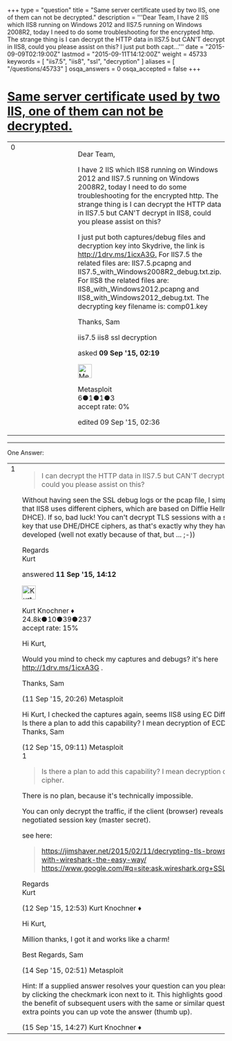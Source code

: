 +++
type = "question"
title = "Same server certificate used by two IIS, one of them can not be decrypted."
description = '''Dear Team, I have 2 IIS which IIS8 running on Windows 2012 and IIS7.5 running on Windows 2008R2, today I need to do some troubleshooting for the encrypted http. The strange thing is I can decrypt the HTTP data in IIS7.5 but CAN&#x27;T decrypt in IIS8, could you please assist on this? I just put both capt...'''
date = "2015-09-09T02:19:00Z"
lastmod = "2015-09-11T14:12:00Z"
weight = 45733
keywords = [ "iis7.5", "iis8", "ssl", "decryption" ]
aliases = [ "/questions/45733" ]
osqa_answers = 0
osqa_accepted = false
+++

<div class="headNormal">

# [Same server certificate used by two IIS, one of them can not be decrypted.](/questions/45733/same-server-certificate-used-by-two-iis-one-of-them-can-not-be-decrypted)

</div>

<div id="main-body">

<div id="askform">

<table id="question-table" style="width:100%;"><colgroup><col style="width: 50%" /><col style="width: 50%" /></colgroup><tbody><tr class="odd"><td style="width: 30px; vertical-align: top"><div class="vote-buttons"><div id="post-45733-score" class="post-score" title="current number of votes">0</div><div id="favorite-count" class="favorite-count"></div></div></td><td><div id="item-right"><div class="question-body"><p>Dear Team,</p><p>I have 2 IIS which IIS8 running on Windows 2012 and IIS7.5 running on Windows 2008R2, today I need to do some troubleshooting for the encrypted http. The strange thing is I can decrypt the HTTP data in IIS7.5 but CAN'T decrypt in IIS8, could you please assist on this?</p><p>I just put both captures/debug files and decryption key into Skydrive, the link is <a href="http://1drv.ms/1icxA3G.">http://1drv.ms/1icxA3G.</a> For IIS7.5 the related files are: IIS7.5.pcapng and IIS7.5_with_Windows2008R2_debug.txt.zip. For IIS8 the related files are: IIS8_with_Windows2012.pcapng and IIS8_with_Windows2012_debug.txt. The decrypting key filename is: comp01.key</p><p>Thanks, Sam</p></div><div id="question-tags" class="tags-container tags">iis7.5 iis8 ssl decryption</div><div id="question-controls" class="post-controls"></div><div class="post-update-info-container"><div class="post-update-info post-update-info-user"><p>asked <strong>09 Sep '15, 02:19</strong></p><img src="https://secure.gravatar.com/avatar/dae8cbd064b9748232e957cd6b172012?s=32&amp;d=identicon&amp;r=g" class="gravatar" width="32" height="32" alt="Metasploit&#39;s gravatar image" /><p>Metasploit<br />
<span class="score" title="6 reputation points">6</span><span title="1 badges"><span class="badge1">●</span><span class="badgecount">1</span></span><span title="1 badges"><span class="silver">●</span><span class="badgecount">1</span></span><span title="3 badges"><span class="bronze">●</span><span class="badgecount">3</span></span><br />
<span class="accept_rate" title="Rate of the user&#39;s accepted answers">accept rate:</span> <span title="Metasploit has no accepted answers">0%</span></p></div><div class="post-update-info post-update-info-edited"><p>edited 09 Sep '15, 02:36</p></div></div><div id="comments-container-45733" class="comments-container"></div><div id="comment-tools-45733" class="comment-tools"></div><div class="clear"></div><div id="comment-45733-form-container" class="comment-form-container"></div><div class="clear"></div></div></td></tr></tbody></table>

------------------------------------------------------------------------

<div class="tabBar">

<span id="sort-top"></span>

<div class="headQuestions">

One Answer:

</div>

</div>

<span id="45799"></span>

<div id="answer-container-45799" class="answer">

<table style="width:100%;"><colgroup><col style="width: 50%" /><col style="width: 50%" /></colgroup><tbody><tr class="odd"><td style="width: 30px; vertical-align: top"><div class="vote-buttons"><div id="post-45799-score" class="post-score" title="current number of votes">1</div></div></td><td><div class="item-right"><div class="answer-body"><blockquote><p>I can decrypt the HTTP data in IIS7.5 but CAN'T decrypt in IIS8, could you please assist on this?</p></blockquote><p>Without having seen the SSL debug logs or the pcap file, I simply <strong>guess</strong> that IIS8 uses different ciphers, which are based on Diffie Hellman (DHE, DHCE). If so, bad luck! You can't decrypt TLS sessions with a server RSA key that use DHE/DHCE ciphers, as that's exactly why they have been developed (well not exatly because of that, but ... ;-))</p><p>Regards<br />
Kurt</p></div><div class="answer-controls post-controls"></div><div class="post-update-info-container"><div class="post-update-info post-update-info-user"><p>answered <strong>11 Sep '15, 14:12</strong></p><img src="https://secure.gravatar.com/avatar/23b7bf5b13bc2c98b2e8aa9869ca5d75?s=32&amp;d=identicon&amp;r=g" class="gravatar" width="32" height="32" alt="Kurt%20Knochner&#39;s gravatar image" /><p>Kurt Knochner ♦<br />
<span class="score" title="24767 reputation points"><span>24.8k</span></span><span title="10 badges"><span class="badge1">●</span><span class="badgecount">10</span></span><span title="39 badges"><span class="silver">●</span><span class="badgecount">39</span></span><span title="237 badges"><span class="bronze">●</span><span class="badgecount">237</span></span><br />
<span class="accept_rate" title="Rate of the user&#39;s accepted answers">accept rate:</span> <span title="Kurt Knochner has 344 accepted answers">15%</span> </br></p></div></div><div id="comments-container-45799" class="comments-container"><span id="45802"></span><div id="comment-45802" class="comment"><div id="post-45802-score" class="comment-score"></div><div class="comment-text"><p>Hi Kurt,</p><p>Would you mind to check my captures and debugs? it's here <a href="http://1drv.ms/1icxA3G">http://1drv.ms/1icxA3G</a> .</p><p>Thanks, Sam</p></div><div id="comment-45802-info" class="comment-info"><span class="comment-age">(11 Sep '15, 20:26)</span> Metasploit</div></div><span id="45815"></span><div id="comment-45815" class="comment"><div id="post-45815-score" class="comment-score"></div><div class="comment-text"><p>Hi Kurt, I checked the captures again, seems IIS8 using EC Diffie-Hellman. Is there a plan to add this capability? I mean decryption of ECDHE cipher. Thanks, Sam</p></div><div id="comment-45815-info" class="comment-info"><span class="comment-age">(12 Sep '15, 09:11)</span> Metasploit</div></div><span id="45816"></span><div id="comment-45816" class="comment"><div id="post-45816-score" class="comment-score">1</div><div class="comment-text"><blockquote><p>Is there a plan to add this capability? I mean decryption of ECDHE cipher.</p></blockquote><p>There is no plan, because it's technically impossible.</p><p>You can only decrypt the traffic, if the client (browser) reveals the negotiated session key (master secret).</p><p>see here:</p><blockquote><p><a href="https://jimshaver.net/2015/02/11/decrypting-tls-browser-traffic-with-wireshark-the-easy-way/">https://jimshaver.net/2015/02/11/decrypting-tls-browser-traffic-with-wireshark-the-easy-way/</a><br />
<a href="https://www.google.com/#q=site:ask.wireshark.org+SSLKEYLOGFILE">https://www.google.com/#q=site:ask.wireshark.org+SSLKEYLOGFILE</a></p></blockquote><p>Regards<br />
Kurt</p></div><div id="comment-45816-info" class="comment-info"><span class="comment-age">(12 Sep '15, 12:53)</span> Kurt Knochner ♦</div></div><span id="45825"></span><div id="comment-45825" class="comment"><div id="post-45825-score" class="comment-score"></div><div class="comment-text"><p>Hi Kurt,</p><p>Million thanks, I got it and works like a charm!</p><p>Best Regards, Sam</p></div><div id="comment-45825-info" class="comment-info"><span class="comment-age">(14 Sep '15, 02:51)</span> Metasploit</div></div><span id="45864"></span><div id="comment-45864" class="comment"><div id="post-45864-score" class="comment-score"></div><div class="comment-text"><p>Hint: If a supplied answer resolves your question can you please "accept" it by clicking the checkmark icon next to it. This highlights good answers for the benefit of subsequent users with the same or similar questions. For extra points you can up vote the answer (thumb up).</p></div><div id="comment-45864-info" class="comment-info"><span class="comment-age">(15 Sep '15, 14:27)</span> Kurt Knochner ♦</div></div></div><div id="comment-tools-45799" class="comment-tools"></div><div class="clear"></div><div id="comment-45799-form-container" class="comment-form-container"></div><div class="clear"></div></div></td></tr></tbody></table>

</div>

<div class="paginator-container-left">

</div>

</div>

</div>

